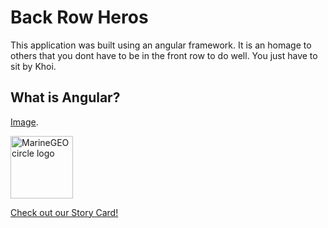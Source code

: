 # Back Row Heros

This application was built using an angular framework.
It is an homage to others that you dont have to be in the front row to do well.
You just have to sit by Khoi.

## What is Angular?
[Image](https://www.ngdevelop.tech/wp-content/uploads/2017/12/Angular_Architecture.png "Text to show on mouseover").

<img src="[/assets/img/MarineGEO_logo.png](https://www.ngdevelop.tech/wp-content/uploads/2017/12/Angular_Architecture.png)" alt="MarineGEO circle logo" style="height: 100px; width:100px;"/>

[Check out our Story Card!](https://gist.github.com/tgwisdom/a3ed88718e4b0d9567435fa448f34730)
